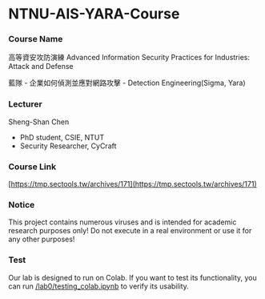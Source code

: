 # NTNU-AIS-YARA-Course

### Course Name

高等資安攻防演練
Advanced Information Security Practices for Industries: Attack and Defense

藍隊 - 企業如何偵測並應對網路攻擊 - Detection Engineering(Sigma, Yara)

### Lecturer

Sheng-Shan Chen
- PhD student, CSIE, NTUT
- Security Researcher, CyCraft

### Course Link

[https://tmp.sectools.tw/archives/171](https://tmp.sectools.tw/archives/171)

### Notice

This project contains numerous viruses and is intended for academic research purposes only! Do not execute in a real environment or use it for any other purposes!

### Test

Our lab is designed to run on Colab. If you want to test its functionality, you can run [/lab0/testing_colab.ipynb](./lab0/testing_colab.ipynb) to verify its usability.